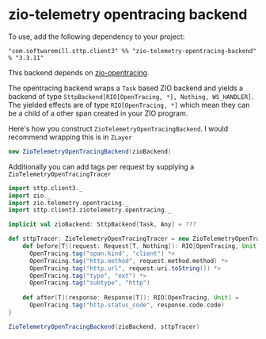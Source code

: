 # zio-telemetry opentracing backend 

To use, add the following dependency to your project:

```
"com.softwaremill.sttp.client3" %% "zio-telemetry-opentracing-backend" % "3.3.11"
```

This backend depends on [zio-opentracing](https://github.com/zio/zio-telemetry).

The opentracing backend wraps a `Task` based ZIO backend and yields a backend of type `SttpBackend[RIO[OpenTracing, *], Nothing, WS_HANDLER]`. The yielded effects are of type `RIO[OpenTracing, *]` which mean they can be a child of a other span created in your ZIO program.

Here's how you construct `ZioTelemetryOpenTracingBackend`. I would recommend wrapping this is in `ZLayer`

```scala
new ZioTelemetryOpenTracingBackend(zioBackend)
```

Additionally you can add tags per request by supplying a `ZioTelemetryOpenTracingTracer`

```scala
import sttp.client3._
import zio._
import zio.telemetry.opentracing._
import sttp.client3.ziotelemetry.opentracing._

implicit val zioBackend: SttpBackend[Task, Any] = ???

def sttpTracer: ZioTelemetryOpenTracingTracer = new ZioTelemetryOpenTracingTracer {
    def before[T](request: Request[T, Nothing]): RIO[OpenTracing, Unit] =
      OpenTracing.tag("span.kind", "client") *>
      OpenTracing.tag("http.method", request.method.method) *>
      OpenTracing.tag("http.url", request.uri.toString()) *>
      OpenTracing.tag("type", "ext") *>
      OpenTracing.tag("subtype", "http")
    
    def after[T](response: Response[T]): RIO[OpenTracing, Unit] =
      OpenTracing.tag("http.status_code", response.code.code)
}

ZioTelemetryOpenTracingBackend(zioBackend, sttpTracer)
```


